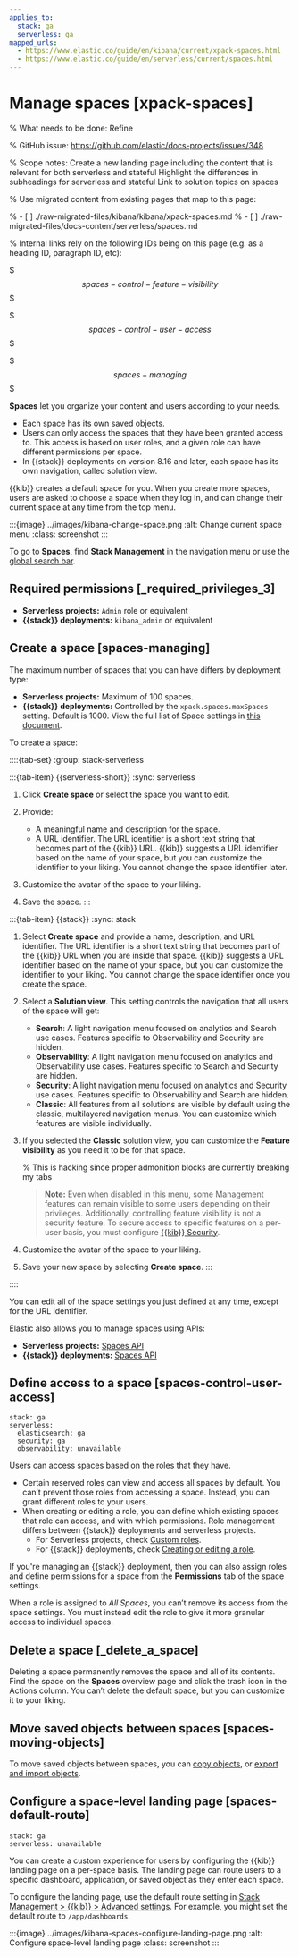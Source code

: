 ```yaml
---
applies_to:
  stack: ga
  serverless: ga
mapped_urls:
  - https://www.elastic.co/guide/en/kibana/current/xpack-spaces.html
  - https://www.elastic.co/guide/en/serverless/current/spaces.html
---
```


# Manage spaces [xpack-spaces]

% What needs to be done: Refine

% GitHub issue: https://github.com/elastic/docs-projects/issues/348

% Scope notes: Create a new landing page including the content that is relevant for both serverless and stateful Highlight the differences in subheadings for serverless and stateful Link to solution topics on spaces

% Use migrated content from existing pages that map to this page:

% - [ ] ./raw-migrated-files/kibana/kibana/xpack-spaces.md
% - [ ] ./raw-migrated-files/docs-content/serverless/spaces.md

% Internal links rely on the following IDs being on this page (e.g. as a heading ID, paragraph ID, etc):

$$$spaces-control-feature-visibility$$$

$$$spaces-control-user-access$$$

$$$spaces-managing$$$

**Spaces** let you organize your content and users according to your needs.

- Each space has its own saved objects. 
- Users can only access the spaces that they have been granted access to. This access is based on user roles, and a given role can have different permissions per space.
- In {{stack}} deployments on version 8.16 and later, each space has its own navigation, called solution view.

{{kib}} creates a default space for you. When you create more spaces, users are asked to choose a space when they log in, and can change their current space at any time from the top menu.

:::{image} ../images/kibana-change-space.png
:alt: Change current space menu
:class: screenshot
:::

To go to **Spaces**, find **Stack Management** in the navigation menu or use the [global search bar](/explore-analyze/find-and-organize/find-apps-and-objects.md).


## Required permissions [_required_privileges_3]

* **Serverless projects:** `Admin` role or equivalent 
* **{{stack}} deployments:** `kibana_admin` or equivalent


## Create a space [spaces-managing]

The maximum number of spaces that you can have differs by deployment type: 

* **Serverless projects:** Maximum of 100 spaces.
* **{{stack}} deployments:** Controlled by the `xpack.spaces.maxSpaces` setting. Default is 1000. View the full list of Space settings in [this document](kibana://docs/reference/configuration-reference/spaces-settings.md).

To create a space: 

::::{tab-set}
:group: stack-serverless

:::{tab-item} {{serverless-short}}
:sync: serverless

1. Click **Create space** or select the space you want to edit.
2. Provide:

    * A meaningful name and description for the space.
    * A URL identifier. The URL identifier is a short text string that becomes part of the {{kib}} URL. {{kib}} suggests a URL identifier based on the name of your space, but you can customize the identifier to your liking. You cannot change the space identifier later.

3. Customize the avatar of the space to your liking.
4. Save the space.
:::

:::{tab-item} {{stack}}
:sync: stack

1. Select **Create space** and provide a name, description, and URL identifier.
   The URL identifier is a short text string that becomes part of the {{kib}} URL when you are inside that space. {{kib}} suggests a URL identifier based on the name of your space, but you can customize the identifier to your liking. You cannot change the space identifier once you create the space.

2. Select a **Solution view**. This setting controls the navigation that all users of the space will get:
   * **Search**: A light navigation menu focused on analytics and Search use cases. Features specific to Observability and Security are hidden.
   * **Observability**: A light navigation menu focused on analytics and Observability use cases. Features specific to Search and Security are hidden.
   * **Security**: A light navigation menu focused on analytics and Security use cases. Features specific to Observability and Search are hidden.
   * **Classic**: All features from all solutions are visible by default using the classic, multilayered navigation menus. You can customize which features are visible individually.

3. If you selected the **Classic** solution view, you can customize the **Feature visibility** as you need it to be for that space.

   % This is hacking since proper admonition blocks are currently breaking my tabs
   > **Note:** Even when disabled in this menu, some Management features can remain visible to some users depending on their privileges. Additionally, controlling feature visibility is not a security feature. To secure access to specific features on a per-user basis, you must configure [{{kib}} Security](/deploy-manage/users-roles/cluster-or-deployment-auth/built-in-roles.md).

4. Customize the avatar of the space to your liking.
5. Save your new space by selecting **Create space**.
:::

::::

You can edit all of the space settings you just defined at any time, except for the URL identifier.

Elastic also allows you to manage spaces using APIs: 

* **Serverless projects:** [Spaces API](https://www.elastic.co/docs/api/doc/serverless/operation/operation-get-spaces-space)
* **{{stack}} deployments:** [Spaces API](https://www.elastic.co/docs/api/doc/kibana/operation/operation-post-spaces-copy-saved-objects)


## Define access to a space [spaces-control-user-access]
```{applies_to}
stack: ga
serverless:
  elasticsearch: ga
  security: ga
  observability: unavailable
```

Users can access spaces based on the roles that they have.

* Certain reserved roles can view and access all spaces by default. You can’t prevent those roles from accessing a space. Instead, you can grant different roles to your users.
* When creating or editing a role, you can define which existing spaces that role can access, and with which permissions. Role management differs between {{stack}} deployments and serverless projects.
  - For Serverless projects, check [Custom roles](/deploy-manage/users-roles/cloud-organization/user-roles.md).
  - For {{stack}} deployments, check [Creating or editing a role](/deploy-manage/users-roles/cluster-or-deployment-auth/defining-roles.md).


If you're managing an {{stack}} deployment, then you can also assign roles and define permissions for a space from the **Permissions** tab of the space settings. 

When a role is assigned to *All Spaces*, you can’t remove its access from the space settings. You must instead edit the role to give it more granular access to individual spaces.



## Delete a space [_delete_a_space]

Deleting a space permanently removes the space and all of its contents. Find the space on the **Spaces** overview page and click the trash icon in the Actions column. You can’t delete the default space, but you can customize it to your liking.


## Move saved objects between spaces [spaces-moving-objects]

To move saved objects between spaces, you can [copy objects](/explore-analyze/find-and-organize/saved-objects.md#managing-saved-objects-copy-to-space), or [export and import objects](/explore-analyze/find-and-organize/saved-objects.md#managing-saved-objects-export-objects).


## Configure a space-level landing page [spaces-default-route]
```{applies_to}
stack: ga
serverless: unavailable
```

You can create a custom experience for users by configuring the {{kib}} landing page on a per-space basis. The landing page can route users to a specific dashboard, application, or saved object as they enter each space.

To configure the landing page, use the default route setting in [Stack Management > {{kib}} > Advanced settings](kibana://docs/reference/advanced-settings.md#kibana-general-settings). For example, you might set the default route to `/app/dashboards`.

:::{image} ../images/kibana-spaces-configure-landing-page.png
:alt: Configure space-level landing page
:class: screenshot
:::